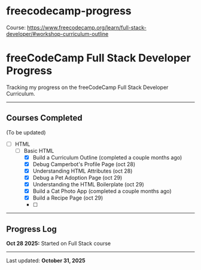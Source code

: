 # freecodecamp-progress
Course: https://www.freecodecamp.org/learn/full-stack-developer/#workshop-curriculum-outline

# freeCodeCamp Full Stack Developer Progress

Tracking my progress on the freeCodeCamp Full Stack Developer Curriculum.

---

## Courses Completed
(To be updated)

- [ ] HTML
  - [ ] Basic HTML
    - [x] Build a Curriculum Outline (completed a couple months ago)
    - [x] Debug Camperbot's Profile Page (oct 28)
    - [x] Understanding HTML Attributes (oct 28)
    - [x] Debug a Pet Adoption Page (oct 29)
    - [x] Understanding the HTML Boilerplate (oct 29)
    - [x] Build a Cat Photo App (completed a couple months ago)
    - [x] Build a Recipe Page (oct 29)
    - [ ] 

---

## Progress Log

**Oct 28 2025:** Started on Full Stack course

---

Last updated: **October 31, 2025**
